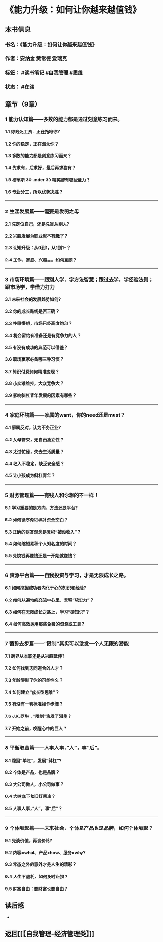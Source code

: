 # 《能力升级：如何让你越来越值钱》

## 本书信息
### 书名：《能力升级：如何让你越来越值钱》
### 作者：安纳金 黄常德 爱瑞克
### 标签： #读书笔记 #自我管理 #思维  
### 状态： #在读 

## 章节（9章）

### 1 能力认知篇——多数的能力都是通过刻意练习而来。
#### 1.1 你的死工资，正在拖垮你?
#### 1.2 你的稳定，正在淘汰你？
#### 1.3 多数的能力都是刻意练习而来？
#### 1.4 先求有，后求好，最后再求独有？
#### 1.5 福布斯 30 under 30 精英都有哪些能力？
#### 1.6 专业分工，所以优势决胜？

---


### 2 生涯发展篇——需要是发明之母
#### 2.1 先定位自己，还是先盲从别人?
#### 2.2 兴趣发展为职业就不有趣了？
#### 2.3 认知升级：从0到1，从1到1+？
#### 2.4 工作、家庭、兴趣。。。如何兼顾？

---


### 3 市场环境篇——跟别人学，学方法智慧；跟过去学，学经验法则；跟市场学，学借力打力
#### 3.1 未来社会的发展趋势如何?
#### 3.2 你的成长路线是否正确？
#### 3.3 快思慢想，市场已经高度饱和？
#### 3.4 机会留给有准备还是有竞争力的人？
#### 3.5 有没有成功的典范可以借鉴？
#### 3.6 职场赢家必备哪三种习惯？
#### 3.7 知识付费如何精准变现？
#### 3.8 小众难维持，大众竞争大？
#### 3.9 影响斜杠青年发展的因素有哪些？

---

### 4 家庭环境篇——家属的want，你的need还是must？
#### 4.1 家属反对，认为不务正业?
#### 4.2 父母管束，无自由独立性？
#### 4.3 太过忙碌，失去生活质量？
#### 4.4 收入不稳定，缺乏安全感？
#### 4.5 让小孩成为斜杠青年？

---

### 5 财务管理篇——有钱人和你想的不一样！
#### 5.1 学习重要的是方向、方法还是平台?
#### 5.2 如何循序渐进填补资金空白？
#### 5.3 正确的财富观念是累积“被动收入”？
#### 5.4 如何缩短累积个人知名度的时间？
#### 5.5 先烧钱再赚钱还是一开始就赚钱？

---

### 6 资源平台篇——自我投资与学习，才是无限成长之路。
#### 6.1 如何挖掘成功者内化于心的知识和经验?
#### 6.2 如何从遍地的交流中心里，累积“软实力”？
#### 6.3 如何在无限成长之路上，学习“硬知识”？
#### 6.4 如何高效运用那些免费的资源或工具？



---


### 7 蓄势去步篇——“限制”其实可以激发一个人无限的潜能
#### 7.1 跨界从本职还是从兴趣延伸?
#### 7.2 如何找到志同道合的人才？
#### 7.3 年龄限制了你的可能性么？
#### 7.4 如何建立“成长型思维”？
#### 7.5 有没有一套标准操作步骤？
#### 7.6 J.K.罗琳：“限制”激发了潜能？
#### 7.7 开始之前，唤醒心中的巨人？


---


### 8 平衡取舍篇——人事人事，”人”，事“后”。
#### 8.1 稳固“单杠”，发展“斜杠”?
#### 8.2 个体是产品，也是品牌？
#### 8.3 大公司做人，小公司做事？
#### 8.4 大树底下依旧好乘凉？
#### 8.5 人事人事，”人”，事“后”？

---


### 9 个体崛起篇——未来社会，个体是产品也是品牌，如何个体崛起？
#### 9.1 先谈价值，再谈价格?
#### 9.2 内容=what、产品=how、服务=why?
#### 9.3 常态之外的意外才是人生的精彩？
#### 9.4 人生不虚耗，如何及时止损？
#### 9.5 财富自由：要财富也要自由？






## 读后感
- 


## 返回[[【自我管理-经济管理类】]]